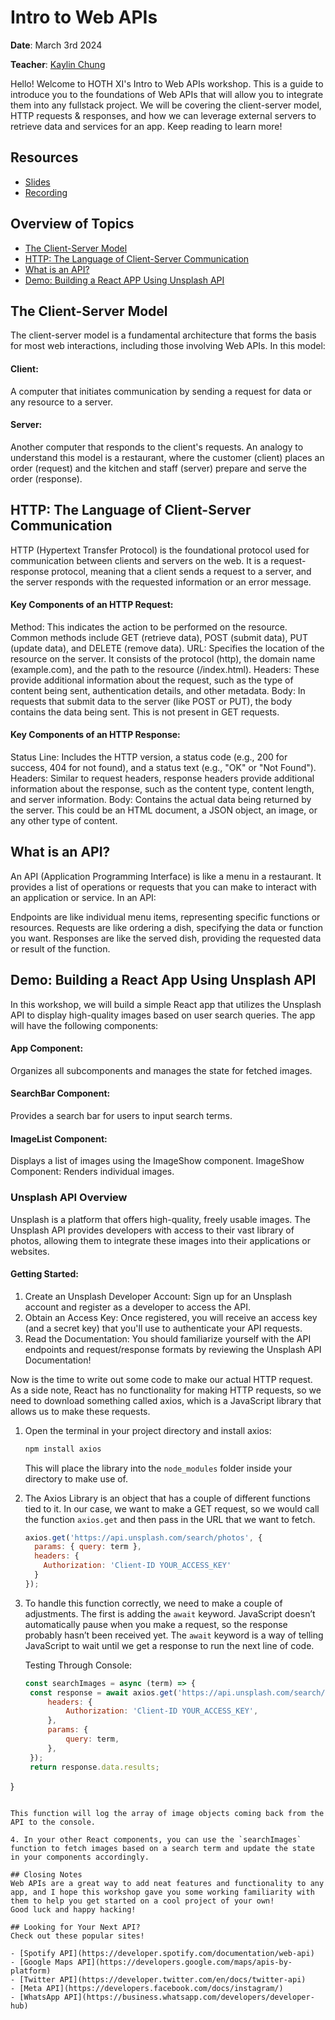 # Intro to Web APIs

**Date**: March 3rd 2024

**Teacher**: [Kaylin Chung](https://github.com/kaylin-chung)

Hello! Welcome to HOTH XI's Intro to Web APIs workshop. This is a guide to introduce you to the foundations of Web APIs that will allow you to integrate them into any fullstack project. We will be covering the client-server model, HTTP requests & responses, and how we can leverage external servers to retrieve data and services for an app. Keep reading to learn more!

## Resources
- [Slides](http://tinyurl.com/yxxapev3)
- [Recording](TBD)

## Overview of Topics
- [The Client-Server Model](#the-client--server-model)
- [HTTP: The Language of Client-Server Communication](#http-the-language-of-client-server-communication)
- [What is an API?](#what-is-an-api?)
- [Demo: Building a React APP Using Unsplash API](#demo-building-a-react-app-using-unsplash-api)
  
## The Client-Server Model
The client-server model is a fundamental architecture that forms the basis for most web interactions, including those involving Web APIs. In this model:

#### Client: 
A computer that initiates communication by sending a request for data or any resource to a server.
#### Server: 
Another computer that responds to the client's requests.
An analogy to understand this model is a restaurant, where the customer (client) places an order (request) and the kitchen and staff (server) prepare and serve the order (response).

## HTTP: The Language of Client-Server Communication
HTTP (Hypertext Transfer Protocol) is the foundational protocol used for communication between clients and servers on the web. It is a request-response protocol, meaning that a client sends a request to a server, and the server responds with the requested information or an error message. 

#### Key Components of an HTTP Request:
Method: 
This indicates the action to be performed on the resource. Common methods include GET (retrieve data), POST (submit data), PUT (update data), and DELETE (remove data).
URL: 
Specifies the location of the resource on the server. It consists of the protocol (http), the domain name (example.com), and the path to the resource (/index.html).
Headers: 
These provide additional information about the request, such as the type of content being sent, authentication details, and other metadata.
Body: 
In requests that submit data to the server (like POST or PUT), the body contains the data being sent. This is not present in GET requests.

#### Key Components of an HTTP Response:
Status Line: 
Includes the HTTP version, a status code (e.g., 200 for success, 404 for not found), and a status text (e.g., "OK" or "Not Found").
Headers: 
Similar to request headers, response headers provide additional information about the response, such as the content type, content length, and server information.
Body: 
Contains the actual data being returned by the server. This could be an HTML document, a JSON object, an image, or any other type of content.

## What is an API?
An API (Application Programming Interface) is like a menu in a restaurant. It provides a list of operations or requests that you can make to interact with an application or service. In an API:

Endpoints are like individual menu items, representing specific functions or resources.
Requests are like ordering a dish, specifying the data or function you want.
Responses are like the served dish, providing the requested data or result of the function.

## Demo: Building a React App Using Unsplash API
In this workshop, we will build a simple React app that utilizes the Unsplash API to display high-quality images based on user search queries. The app will have the following components:

#### App Component: 
Organizes all subcomponents and manages the state for fetched images.
#### SearchBar Component: 
Provides a search bar for users to input search terms.
#### ImageList Component: 
Displays a list of images using the ImageShow component.
ImageShow Component: Renders individual images.

### Unsplash API Overview
Unsplash is a platform that offers high-quality, freely usable images. The Unsplash API provides developers with access to their vast library of photos, allowing them to integrate these images into their applications or websites.

#### Getting Started:
1) Create an Unsplash Developer Account: 
Sign up for an Unsplash account and register as a developer to access the API.
2) Obtain an Access Key:
Once registered, you will receive an access key (and a secret key) that you'll use to authenticate your API requests.
3) Read the Documentation:
You should familiarize yourself with the API endpoints and request/response formats by reviewing the Unsplash API Documentation!


Now is the time to write out some code to make our actual HTTP request. As a side note, React has no functionality for making HTTP requests, so we need to download something called axios, which is a JavaScript library that allows us to make these requests.

1. Open the terminal in your project directory and install axios:

   ```bash
   npm install axios
   ```

   This will place the library into the `node_modules` folder inside your directory to make use of.

2. The Axios Library is an object that has a couple of different functions tied to it. In our case, we want to make a GET request, so we would call the function `axios.get` and then pass in the URL that we want to fetch.

   ```javascript
   axios.get('https://api.unsplash.com/search/photos', {
     params: { query: term },
     headers: {
       Authorization: 'Client-ID YOUR_ACCESS_KEY'
     }
   });
   ```

3. To handle this function correctly, we need to make a couple of adjustments. The first is adding the `await` keyword. JavaScript doesn’t automatically pause when you make a request, so the response probably hasn’t been received yet. The `await` keyword is a way of telling JavaScript to wait until we get a response to run the next line of code.

   Testing Through Console:

   ```javascript
   const searchImages = async (term) => {
    const response = await axios.get('https://api.unsplash.com/search/photos', {
        headers: {
            Authorization: 'Client-ID YOUR_ACCESS_KEY',
        },
        params: {
            query: term,
        },
    });
    return response.data.results;
} 
   ```

This function will log the array of image objects coming back from the API to the console.

4. In your other React components, you can use the `searchImages` function to fetch images based on a search term and update the state in your components accordingly.

## Closing Notes
Web APIs are a great way to add neat features and functionality to any app, and I hope this workshop gave you some working familiarity with them to help you get started on a cool project of your own!
Good luck and happy hacking!

## Looking for Your Next API?
Check out these popular sites!

- [Spotify API](https://developer.spotify.com/documentation/web-api)
- [Google Maps API](https://developers.google.com/maps/apis-by-platform)
- [Twitter API](https://developer.twitter.com/en/docs/twitter-api)
- [Meta API](https://developers.facebook.com/docs/instagram/)
- [WhatsApp API](https://business.whatsapp.com/developers/developer-hub)


